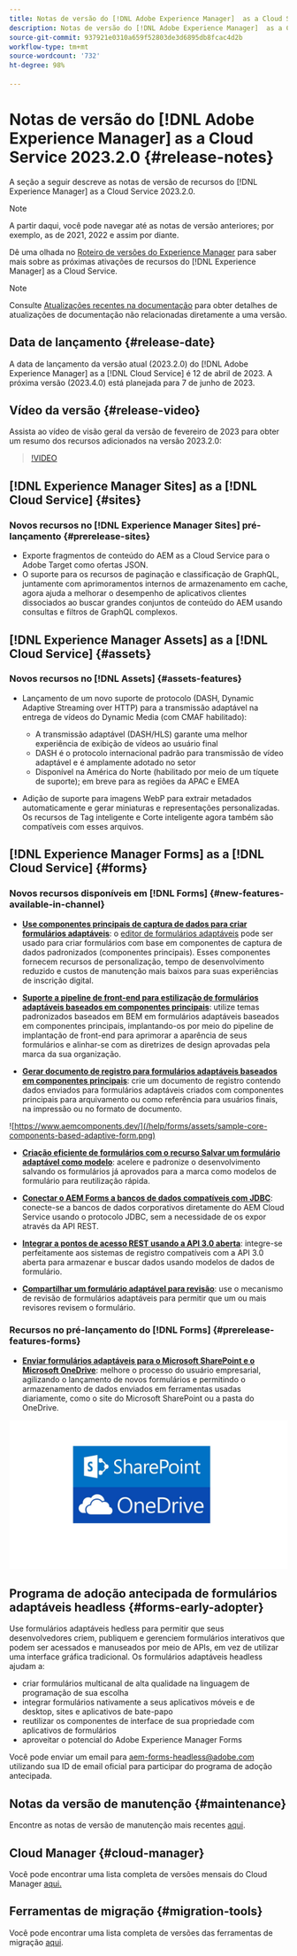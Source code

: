 ```yaml
---
title: Notas de versão do [!DNL Adobe Experience Manager]  as a Cloud Service 2023.2.0.
description: Notas de versão do [!DNL Adobe Experience Manager]  as a Cloud Service 2023.2.0.
source-git-commit: 937921e0310a659f52803de3d6895db8fcac4d2b
workflow-type: tm+mt
source-wordcount: '732'
ht-degree: 98%

---
```



# Notas de versão do [!DNL Adobe Experience Manager] as a Cloud Service 2023.2.0 {#release-notes}

A seção a seguir descreve as notas de versão de recursos do [!DNL Experience Manager] as a Cloud Service 2023.2.0.

>[!NOTE]
>
>A partir daqui, você pode navegar até as notas de versão anteriores; por exemplo, as de 2021, 2022 e assim por diante.
>
>Dê uma olhada no [Roteiro de versões do Experience Manager](https://experienceleague.adobe.com/docs/experience-manager-release-information/aem-release-updates/update-releases-roadmap.html?lang=pt-BR) para saber mais sobre as próximas ativações de recursos do [!DNL Experience Manager] as a Cloud Service.

>[!NOTE]
>
>Consulte [Atualizações recentes na documentação](https://experienceleague.adobe.com/docs/experience-manager-release-information/aem-release-updates/doc-updates/documentation-updates.html?lang=pt-BR) para obter detalhes de atualizações de documentação não relacionadas diretamente a uma versão.

## Data de lançamento {#release-date}

A data de lançamento da versão atual (2023.2.0) do [!DNL Adobe Experience Manager] as a [!DNL Cloud Service] é 12 de abril de 2023. A próxima versão (2023.4.0) está planejada para 7 de junho de 2023.

## Vídeo da versão {#release-video}

Assista ao vídeo de visão geral da versão de fevereiro de 2023 para obter um resumo dos recursos adicionados na versão 2023.2.0:

>[!VIDEO](https://video.tv.adobe.com/v/3416885/?quality=12)

## [!DNL Experience Manager Sites] as a [!DNL Cloud Service] {#sites}

### Novos recursos no [!DNL Experience Manager Sites] pré-lançamento {#prerelease-sites}

* Exporte fragmentos de conteúdo do AEM as a Cloud Service para o Adobe Target como ofertas JSON.
* O suporte para os recursos de paginação e classificação de GraphQL, juntamente com aprimoramentos internos de armazenamento em cache, agora ajuda a melhorar o desempenho de aplicativos clientes dissociados ao buscar grandes conjuntos de conteúdo do AEM usando consultas e filtros de GraphQL complexos.

## [!DNL Experience Manager Assets] as a [!DNL Cloud Service] {#assets}

### Novos recursos no [!DNL Assets] {#assets-features}

* Lançamento de um novo suporte de protocolo (DASH, Dynamic Adaptive Streaming over HTTP) para a transmissão adaptável na entrega de vídeos do Dynamic Media (com CMAF habilitado):
   * A transmissão adaptável (DASH/HLS) garante uma melhor experiência de exibição de vídeos ao usuário final
   * DASH é o protocolo internacional padrão para transmissão de vídeo adaptável e é amplamente adotado no setor
   * Disponível na América do Norte (habilitado por meio de um tíquete de suporte); em breve para as regiões da APAC e EMEA

* Adição de suporte para imagens WebP para extrair metadados automaticamente e gerar miniaturas e representações personalizadas. Os recursos de Tag inteligente e Corte inteligente agora também são compatíveis com esses arquivos.

## [!DNL Experience Manager Forms] as a [!DNL Cloud Service] {#forms}

### Novos recursos disponíveis em [!DNL Forms] {#new-features-available-in-channel}

* **[Use componentes principais de captura de dados para criar formulários adaptáveis](https://experienceleague.adobe.com/docs/experience-manager-core-components/using/adaptive-forms/introduction.html?lang=pt-BR)**: o [editor de formulários adaptáveis](/help/forms/creating-adaptive-form-core-components.md) pode ser usado para criar formulários com base em componentes de captura de dados padronizados (componentes principais). Esses componentes fornecem recursos de personalização, tempo de desenvolvimento reduzido e custos de manutenção mais baixos para suas experiências de inscrição digital.

* **[Suporte a pipeline de front-end para estilização de formulários adaptáveis baseados em componentes principais](/help/forms/using-themes-in-core-components.md)**: utilize temas padronizados baseados em BEM em formulários adaptáveis baseados em componentes principais, implantando-os por meio do pipeline de implantação de front-end para aprimorar a aparência de seus formulários e alinhar-se com as diretrizes de design aprovadas pela marca da sua organização.

* **[Gerar documento de registro para formulários adaptáveis baseados em componentes principais](/help/forms/generate-document-of-record-core-components.md)**: crie um documento de registro contendo dados enviados para formulários adaptáveis criados com componentes principais para arquivamento ou como referência para usuários finais, na impressão ou no formato de documento.

![https://www.aemcomponents.dev/](/help/forms/assets/sample-core-components-based-adaptive-form.png)

* **[Criação eficiente de formulários com o recurso Salvar um formulário adaptável como modelo](/help/forms/template-editor.md#save-an-adaptive-form-as-template-saving-adaptive-form-as-template)**: acelere e padronize o desenvolvimento salvando os formulários já aprovados para a marca como modelos de formulário para reutilização rápida.

* **[Conectar o AEM Forms a bancos de dados compatíveis com JDBC](/help/forms/configure-data-sources.md#configure-relational-database-configure-relational-database)**: conecte-se a bancos de dados corporativos diretamente do AEM Cloud Service usando o protocolo JDBC, sem a necessidade de os expor através da API REST.

* **[Integrar a pontos de acesso REST usando a API 3.0 aberta](/help/forms/configure-data-sources.md#configure-restful-services-open-api-specification-version-20-configure-restful-services-swagger-version30)**: integre-se perfeitamente aos sistemas de registro compatíveis com a API 3.0 aberta para armazenar e buscar dados usando modelos de dados de formulário.

* **[Compartilhar um formulário adaptável para revisão](/help/forms/create-reviews-forms.md)**: use o mecanismo de revisão de formulários adaptáveis para permitir que um ou mais revisores revisem o formulário.


### Recursos no pré-lançamento do [!DNL Forms] {#prerelease-features-forms}

* **[Enviar formulários adaptáveis para o Microsoft SharePoint e o Microsoft OneDrive](/help/forms/configuring-submit-actions.md)**: melhore o processo do usuário empresarial, agilizando o lançamento de novos formulários e permitindo o armazenamento de dados enviados em ferramentas usadas diariamente, como o site do Microsoft SharePoint ou a pasta do OneDrive.

![Enviar formulários adaptáveis para o Microsoft SharePoint e o Microsoft OneDrive](/help/forms/assets/onedrive-and-sharepoint.jpg)


## Programa de adoção antecipada de formulários adaptáveis headless {#forms-early-adopter}

Use formulários adaptáveis hedless para permitir que seus desenvolvedores criem, publiquem e gerenciem formulários interativos que podem ser acessados e manuseados por meio de APIs, em vez de utilizar uma interface gráfica tradicional. Os formulários adaptáveis headless ajudam a:

* criar formulários multicanal de alta qualidade na linguagem de programação de sua escolha
* integrar formulários nativamente a seus aplicativos móveis e de desktop, sites e aplicativos de bate-papo
* reutilizar os componentes de interface de sua propriedade com aplicativos de formulários
* aproveitar o potencial do Adobe Experience Manager Forms

Você pode enviar um email para aem-forms-headless@adobe.com utilizando sua ID de email oficial para participar do programa de adoção antecipada.

## Notas da versão de manutenção {#maintenance}

Encontre as notas de versão de manutenção mais recentes [aqui](/help/release-notes/maintenance/latest.md).

## Cloud Manager {#cloud-manager}

Você pode encontrar uma lista completa de versões mensais do Cloud Manager [aqui.](/help/implementing/cloud-manager/release-notes/current.md)

## Ferramentas de migração {#migration-tools}

Você pode encontrar uma lista completa de versões das ferramentas de migração [aqui](/help/journey-migration/release-notes/release-notes-migration-tools-current.md).
